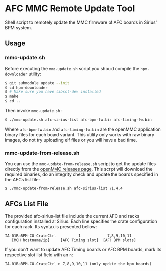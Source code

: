 # AFC MMC Remote Update Tool
Shell script to remotely update the MMC firmware of AFC boards in Sirius' BPM system.

## Usage

### mmc-update.sh
Before executing the `mmc-update.sh` script you should compile the `hpm-downloader` utility:

```bash
$ git submodule update --init
$ cd hpm-downloader
$ # Make sure you have libssl-dev installed
$ make
$ cd ..
```

Then invoke `mmc-update.sh` :

```bash
$ ./mmc-update.sh afc-sirius-list afc-bpm-fw.bin afc-timing-fw.bin
```

Where `afc-bpm-fw.bin` and `afc-timing-fw.bin` are the openMMC application binary files for each board variant. This utility only works with raw binary images, do not try uploading elf files or you will have a bad time.

### mmc-update-from-release.sh
You can use the `mmc-update-from-release.sh` script to get the update files directly from the [openMMC releases page](https://github.com/lnls-dig/openMMC/releases). This script will download the required binaries, do an integrity check and update the boards specified in the AFCs list file:

```bash
$ ./mmc-update-from-release.sh afc-sirius-list v1.4.4
```

## AFCs List File
The provided afc-sirius-list file include the current AFC and racks configuration installed at Sirius. Each line specifies the crate configuration for each rack. Its syntax is presented bellow:

```
IA-01RaBPM-CO-CrateCtrl          1            7,8,9,10,11
   [MCH hostname/ip]     [AFC Timing slot]  [AFC BPM slots]
```

If you don't want to update AFC Timing boards or AFC BPM boards, mark its respective slot list field with an `n`:

```
IA-01RaBPM-CO-CrateCtrl n 7,8,9,10,11 (only update the bpm boards)
```
